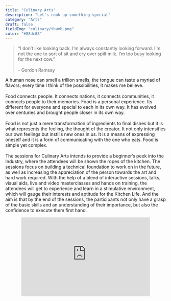 ```yaml
---
title: "Culinary Arts"
description: "Let's cook up something special"
category: "Arts"
draft: false
fieldImg: "culinary/thumb.png"
color: "#88dc88"
---
```


> “I don’t like looking back. I’m always constantly looking forward. I’m not the one to sort of sit and cry over spilt milk. I’m too busy looking for the next cow.”
<br> <br> - Gordon Ramsay

A human nose can smell a trillion smells, the tongue can taste a myriad of flavors; every time I think of the possibilities, it makes me believe.
<br><br>
Food connects people. It connects nations, it connects communities, it connects people to their memories. Food is a personal experience. Its different for everyone and special to each in its own way. It has evolved over centuries and brought people closer in its own way. 
<br><br>
Food is not just a mere transformation of ingredients to final dishes but it is what represents the feeling, the thought of the creator. It not only intensifies our own feelings but instills new ones in us. It is a means of expressing oneself and it is a form of communicating with the one who eats. Food is simple yet complex. 
<br><br>
The sessions for Culinary Arts intends to provide a beginner’s peek into the Industry, where the attendees will be shown the ropes of the kitchen. The sessions focus on building a technical foundation to work on in the future, as well as increasing the appreciation of the person towards the art and hard work required.
With the help of a blend of interactive sessions, talks, visual aids, live and video masterclasses and hands on training, the attendees will get to experience and learn in a stimulative environment, which will gauge their interests and aptitude for the Kitchen Life.  And the aim is that by the end of the sessions, the participants not only have a grasp of the basic skills and an understanding of their importance, but also the confidence to execute them first hand.



<div class="centered image-container large">
    <div class="row">
        <div class="img-col col-xs-12 col-md-12" style="position: relative;padding-bottom: 56.25%; /* 16:9 */padding-top: 25px;height: 0; text-align: center;">
            <iframe src="https://www.youtube.com/embed/bjN1-C76ugQ" webkitallowfullscreen="" mozallowfullscreen="" allowfullscreen="" frameborder="0" style="position: absolute;top: 0;left: 10%;width: 80%;height: 80%;"></iframe>
        </div>
    </div>
</div>